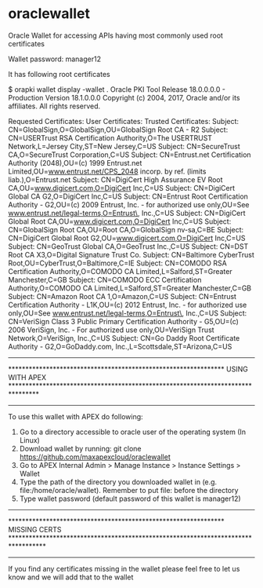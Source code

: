 # oraclewallet
Oracle Wallet for accessing APIs having most commonly used root certificates

Wallet password: manager12

It has following root certificates

$ orapki wallet display -wallet .
Oracle PKI Tool Release 18.0.0.0.0 - Production
Version 18.1.0.0.0
Copyright (c) 2004, 2017, Oracle and/or its affiliates. All rights reserved.

Requested Certificates: 
User Certificates:
Trusted Certificates: 
Subject:        CN=GlobalSign,O=GlobalSign,OU=GlobalSign Root CA - R2
Subject:        CN=USERTrust RSA Certification Authority,O=The USERTRUST Network,L=Jersey City,ST=New Jersey,C=US
Subject:        CN=SecureTrust CA,O=SecureTrust Corporation,C=US
Subject:        CN=Entrust.net Certification Authority (2048),OU=(c) 1999 Entrust.net Limited,OU=www.entrust.net/CPS_2048 incorp. by ref. (limits liab.),O=Entrust.net
Subject:        CN=DigiCert High Assurance EV Root CA,OU=www.digicert.com,O=DigiCert Inc,C=US
Subject:        CN=DigiCert Global CA G2,O=DigiCert Inc,C=US
Subject:        CN=Entrust Root Certification Authority - G2,OU=(c) 2009 Entrust\, Inc. - for authorized use only,OU=See www.entrust.net/legal-terms,O=Entrust\, Inc.,C=US
Subject:        CN=DigiCert Global Root CA,OU=www.digicert.com,O=DigiCert Inc,C=US
Subject:        CN=GlobalSign Root CA,OU=Root CA,O=GlobalSign nv-sa,C=BE
Subject:        CN=DigiCert Global Root G2,OU=www.digicert.com,O=DigiCert Inc,C=US
Subject:        CN=GeoTrust Global CA,O=GeoTrust Inc.,C=US
Subject:        CN=DST Root CA X3,O=Digital Signature Trust Co.
Subject:        CN=Baltimore CyberTrust Root,OU=CyberTrust,O=Baltimore,C=IE
Subject:        CN=COMODO RSA Certification Authority,O=COMODO CA Limited,L=Salford,ST=Greater Manchester,C=GB
Subject:        CN=COMODO ECC Certification Authority,O=COMODO CA Limited,L=Salford,ST=Greater Manchester,C=GB
Subject:        CN=Amazon Root CA 1,O=Amazon,C=US
Subject:        CN=Entrust Certification Authority - L1K,OU=(c) 2012 Entrust\, Inc. - for authorized use only,OU=See www.entrust.net/legal-terms,O=Entrust\, Inc.,C=US
Subject:        CN=VeriSign Class 3 Public Primary Certification Authority - G5,OU=(c) 2006 VeriSign\, Inc. - For authorized use only,OU=VeriSign Trust Network,O=VeriSign\, Inc.,C=US
Subject:        CN=Go Daddy Root Certificate Authority - G2,O=GoDaddy.com\, Inc.,L=Scottsdale,ST=Arizona,C=US


****************************************************************************************************************************************************************
*************************************************************** USING WITH APEX ********************************************************************************
****************************************************************************************************************************************************************

To use this wallet with APEX do following:

1. Go to a directory accessible to oracle user of the operating system (In Linux)
2. Download wallet by running: git clone https://github.com/maxapexcloud/oraclewallet
3. Go to APEX Internal Admin > Manage Instance > Instance Settings > Wallet
4. Type the path of the directory you downloaded wallet in (e.g. file:/home/oracle/wallet). Remember to put file: before the directory
5. Type wallet password (default password of this wallet is manager12)




****************************************************************************************************************************************************************
*************************************************************** MISSING CERTS **********************************************************************************
****************************************************************************************************************************************************************

If you find any certificates missing in the wallet please feel free to let us know and we will add that to the wallet

